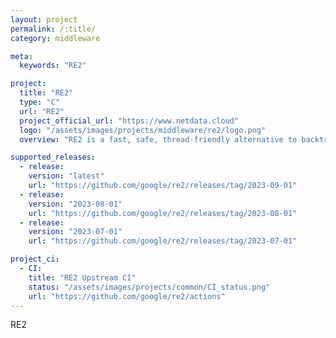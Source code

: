 ```yaml
---
layout: project
permalink: /:title/
category: middleware

meta:
  keywords: "RE2"

project:
  title: "RE2"
  type: "C"
  url: "RE2"
  project_official_url: "https://www.netdata.cloud"
  logo: "/assets/images/projects/middleware/re2/logo.png"
  overview: "RE2 is a fast, safe, thread-friendly alternative to backtracking regular expression engines like those used in PCRE, Perl, and Python. It is a C++ library."

supported_releases:
  - release:
    version: "latest"
    url: "https://github.com/google/re2/releases/tag/2023-09-01"
  - release:
    version: "2023-08-01"
    url: "https://github.com/google/re2/releases/tag/2023-08-01"
  - release:
    version: "2023-07-01"
    url: "https://github.com/google/re2/releases/tag/2023-07-01"

project_ci:
  - CI:
    title: "RE2 Upstream CI"
    status: "/assets/images/projects/common/CI_status.png"
    url: "https://github.com/google/re2/actions"
---
```


<p>RE2</p>
